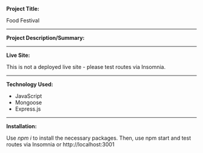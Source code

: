 **Project Title:**

Food Festival

---

**Project Description/Summary:**


---

**Live Site:**

This is not a deployed live site - please test routes via Insomnia.

---

**Technology Used:**

- JavaScript
- Mongoose
- Express.js

---

**Installation:**

Use _npm i_ to install the necessary packages. Then, use npm start and test routes via Insomnia or http://localhost:3001

